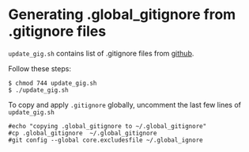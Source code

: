 # Generating .global_gitignore from .gitignore files

`update_gig.sh` contains list of .gitignore files from
[github](https://github.com/github/gitignore).

Follow these steps:
```
$ chmod 744 update_gig.sh
$ ./update_gig.sh
```

To copy and apply `.gitignore` globally, uncomment the last few lines of 
`update_gig.sh`

```
#echo "copying .global_gitignore to ~/.global_gitignore"
#cp .global_gitignore  ~/.global_gitignore
#git config --global core.excludesfile ~/.global_ignore
```
